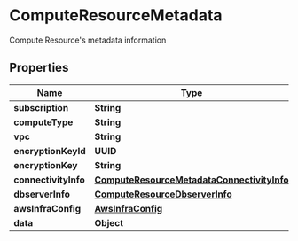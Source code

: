 

# ComputeResourceMetadata

Compute Resource's metadata information

## Properties

Name | Type | Description | Notes
------------ | ------------- | ------------- | -------------
**subscription** | **String** |  |  [optional]
**computeType** | **String** |  |  [optional]
**vpc** | **String** |  |  [optional]
**encryptionKeyId** | **UUID** |  |  [optional]
**encryptionKey** | **String** |  |  [optional]
**connectivityInfo** | [**ComputeResourceMetadataConnectivityInfo**](ComputeResourceMetadataConnectivityInfo.md) |  |  [optional]
**dbserverInfo** | [**ComputeResourceDbserverInfo**](ComputeResourceDbserverInfo.md) |  |  [optional]
**awsInfraConfig** | [**AwsInfraConfig**](AwsInfraConfig.md) |  |  [optional]
**data** | **Object** |  |  [optional]



